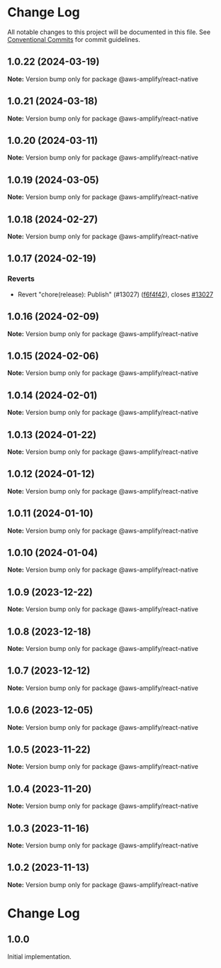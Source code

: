 # Change Log

All notable changes to this project will be documented in this file.
See [Conventional Commits](https://conventionalcommits.org) for commit guidelines.

## 1.0.22 (2024-03-19)

**Note:** Version bump only for package @aws-amplify/react-native

## 1.0.21 (2024-03-18)

**Note:** Version bump only for package @aws-amplify/react-native

## 1.0.20 (2024-03-11)

**Note:** Version bump only for package @aws-amplify/react-native

## 1.0.19 (2024-03-05)

**Note:** Version bump only for package @aws-amplify/react-native

## 1.0.18 (2024-02-27)

**Note:** Version bump only for package @aws-amplify/react-native

## 1.0.17 (2024-02-19)

### Reverts

- Revert "chore(release): Publish" (#13027) ([f6f4f42](https://github.com/aws-amplify/amplify-js/commit/f6f4f42befa04ed3c1502fa0adf17c6700abfddf)), closes [#13027](https://github.com/aws-amplify/amplify-js/issues/13027)

## 1.0.16 (2024-02-09)

**Note:** Version bump only for package @aws-amplify/react-native

## 1.0.15 (2024-02-06)

**Note:** Version bump only for package @aws-amplify/react-native

## 1.0.14 (2024-02-01)

**Note:** Version bump only for package @aws-amplify/react-native

## 1.0.13 (2024-01-22)

**Note:** Version bump only for package @aws-amplify/react-native

## 1.0.12 (2024-01-12)

**Note:** Version bump only for package @aws-amplify/react-native

## 1.0.11 (2024-01-10)

**Note:** Version bump only for package @aws-amplify/react-native

## 1.0.10 (2024-01-04)

**Note:** Version bump only for package @aws-amplify/react-native

## 1.0.9 (2023-12-22)

**Note:** Version bump only for package @aws-amplify/react-native

## 1.0.8 (2023-12-18)

**Note:** Version bump only for package @aws-amplify/react-native

## 1.0.7 (2023-12-12)

**Note:** Version bump only for package @aws-amplify/react-native

## 1.0.6 (2023-12-05)

**Note:** Version bump only for package @aws-amplify/react-native

## 1.0.5 (2023-11-22)

**Note:** Version bump only for package @aws-amplify/react-native

## 1.0.4 (2023-11-20)

**Note:** Version bump only for package @aws-amplify/react-native

## 1.0.3 (2023-11-16)

**Note:** Version bump only for package @aws-amplify/react-native

## 1.0.2 (2023-11-13)

**Note:** Version bump only for package @aws-amplify/react-native

# Change Log

## 1.0.0

Initial implementation.

